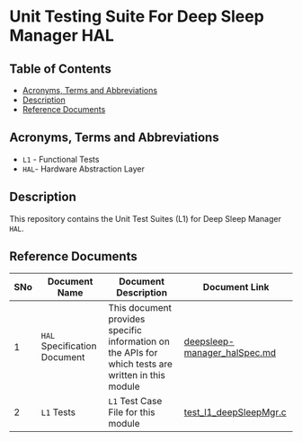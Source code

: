 # Unit Testing Suite For Deep Sleep Manager HAL

## Table of Contents

- [Acronyms, Terms and Abbreviations](#acronyms-terms-and-abbreviations)
- [Description](#description)
- [Reference Documents](#reference-documents)

## Acronyms, Terms and Abbreviations

- `L1` - Functional Tests
- `HAL`- Hardware Abstraction Layer

## Description

This repository contains the Unit Test Suites (L1) for Deep Sleep Manager `HAL`.

## Reference Documents

<!-- Need to update links to rdkcentral and point to branch main-->
|SNo|Document Name|Document Description|Document Link|
|---|-------------|--------------------|-------------|
|1|`HAL` Specification Document|This document provides specific information on the APIs for which tests are written in this module|[deepsleep-manager_halSpec.md ](https://github.com/comcast-sky/rdk-components-hal-deepsleepmanager/blob/master/docs/pages/deepsleep-manager_halSpec.md "deepsleep-manager_halSpec.md")|
|2|`L1` Tests |`L1` Test Case File for this module |[test_l1_deepSleepMgr.c](https://github.com/comcast-sky/rdk-components-haltest-deepsleepmanager/blob/master/src/test_l1_deepSleepMgr.c "test_l1_deepSleepMgr.c")|
